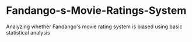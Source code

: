 # Fandango-s-Movie-Ratings-System
Analyzing whether Fandango's movie rating system is biased using basic statistical analysis

